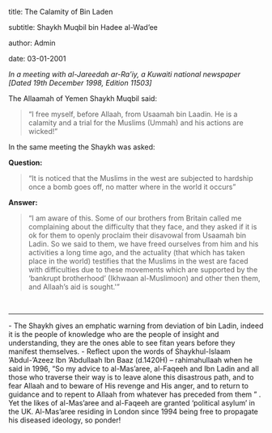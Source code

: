 title: The Calamity of Bin Laden

subtitle: Shaykh Muqbil bin Hadee al-Wad’ee

author: Admin

date: 03-01-2001

_In a meeting with al-Jareedah ar-Ra’iy, a Kuwaiti national newspaper [Dated 19th December 1998, Edition 11503]_

The Allaamah of Yemen Shaykh Muqbil said:

> “I free myself, before Allaah, from Usaamah bin Laadin. He is a calamity and a trial for the Muslims (Ummah) and his actions are wicked!”

In the same meeting the Shaykh was asked:

**Question:**

> “It is noticed that the Muslims in the west are subjected to hardship once a bomb goes off, no matter where in the world it occurs”

**Answer:**

> “I am aware of this. Some of our brothers from Britain called me complaining about the difficulty that they face, and they asked if it is ok for them to openly proclaim their disavowal from Usaamah bin Ladin. So we said to them, we have freed ourselves from him and his activities a long time ago, and the actuality (that which has taken place in the world) testifies that the Muslims in the west are faced with difficulties due to these movements which are supported by the ‘bankrupt brotherhood’ (Ikhwaan al-Muslimoon) and other then them, and Allaah’s aid is sought.'”

<br />
<hr>
- The Shaykh gives an emphatic warning from deviation of bin Ladin, indeed it is the people of knowledge who are the people of insight and understanding, they are the ones able to see fitan years before they manifest themselves.
- Reflect upon the words of Shaykhul-Islaam ’Abdul-’Azeez Ibn ’Abdullaah Ibn Baaz (d.1420H) – rahimahullaah when he said in 1996, “So my advice to al-Mas’aree, al-Faqeeh and Ibn Ladin and all those who traverse their way is to leave alone this disastrous path, and to fear Allaah and to beware of His revenge and His anger, and to return to guidance and to repent to Allaah from whatever has preceded from them ” . Yet the likes of al-Mas’aree and al-Faqeeh are granted ‘political asylum’ in the UK. Al-Mas’aree residing in London since 1994 being free to propagate his diseased ideology, so ponder!
